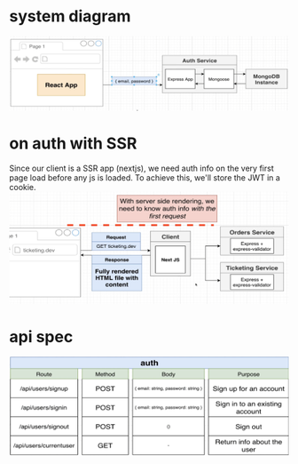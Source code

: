 # system diagram
![auth system diagram](../docs/auth-architecture.png)

# on auth with SSR
Since our client is a SSR app (nextjs), we need auth info on the very first page load before any js is loaded.
To achieve this, we'll store the JWT in a cookie.  
![ssr auth](../docs/ssr-auth.png)

# api spec

![api spec](../docs/auth-api-spec.png)
